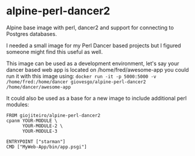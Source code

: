 # alpine-perl-dancer2
Alpine base image with perl, dancer2 and support for connecting to Postgres databases.

I needed a small image for my Perl Dancer based projects but I figured someone might find this useful as well.

This image can be used as a development environment, let's say your dancer based web app is located on /home/fred/awesome-app
you could run it with this image using:
```docker run -it -p 5000:5000 -v /home/fred:/home/dancer giovesgo/alpine-perl-dancer2 /home/dancer/awesome-app ```

It could also be used as a base for a new image to include additional perl modules:
```
FROM giojiteiro/alpine-perl-dancer2
cpanm YOUR-MODULE \
      YOUR-MODULE-2 \
      YOUR-MODULE-3
      
ENTRYPOINT ["starman"]
CMD ["MyWeb-App/bin/app.psgi"]
```

